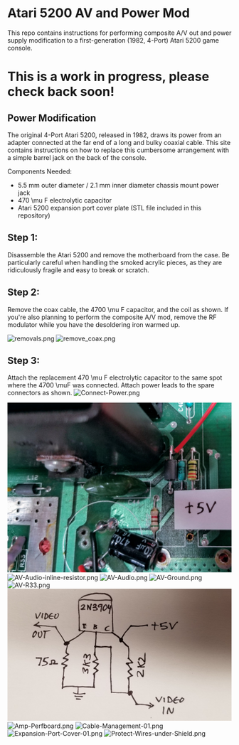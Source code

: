 # Atari 5200 AV and Power Mod
This repo contains instructions for performing composite A/V out and power supply modification to a first-generation (1982, 4-Port) Atari 5200 game console.

# This is a work in progress, please check back soon!

## Power Modification

The original 4-Port Atari 5200, released in 1982, draws its power from an adapter connected at the far end of a long and bulky coaxial cable. This site contains instructions on how to replace this cumbersome arrangement with a simple barrel jack on the back of the console.

Components Needed:
- 5.5 mm outer diameter / 2.1 mm inner diameter chassis mount power jack 
- 470 \mu F electrolytic capacitor 
- Atari 5200 expansion port cover plate (STL file included in this repository)

## Step 1:
Disassemble the Atari 5200 and remove the motherboard from the case.  Be particularly careful when handling the smoked acrylic pieces, as they are ridiculously fragile and easy to break or scratch.

## Step 2: 
Remove the coax cable, the 4700 \mu F capacitor, and the coil as shown.  If you're also planning to perform the composite A/V mod, remove the RF modulator while you have the desoldering iron warmed up.

![removals.png](images/removals.png?raw=true "removals.png")
![remove_coax.png](images/remove_coax.png?raw=true "remove_coax.png")

## Step 3:

Attach the replacement 470 \mu F electrolytic capacitor to the same spot where the 4700 \muF was connected.  Attach power leads to the spare connectors as shown.
![Connect-Power.png](images/Connect-Power.png?raw=true "Connect-Power.png")


![AV-5volts.jpg](images/AV-5volts.jpg?raw=true "AV-5volts.jpg")
![AV-Audio-inline-resistor.png](images/AV-Audio-inline-resistor.png?raw=true "AV-Audio-inline-resistor.png")
![AV-Audio.png](images/AV-Audio.png?raw=true "AV-Audio.png")
![AV-Ground.png](images/AV-Ground.png?raw=true "AV-Ground.png")
![AV-R33.png](images/AV-R33.png?raw=true "AV-R33.png")
![AV_Amplifier.png](images/AV_Amplifier.png?raw=true "AV_Amplifier.png")
![Amp-Perfboard.png](images/Amp-Perfboard.png?raw=true "Amp-Perfboard.png")
![Cable-Management-01.png](images/Cable-Management-01.png?raw=true "Cable-Management-01.png")
![Expansion-Port-Cover-01.png](images/Expansion-Port-Cover-01.png?raw=true "Expansion-Port-Cover-01.png")
![Protect-Wires-under-Shield.png](images/Protect-Wires-under-Shield.png?raw=true "Protect-Wires-under-Shield.png")

